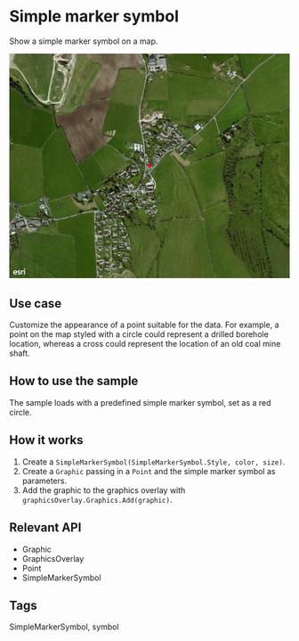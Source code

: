 # Simple marker symbol

Show a simple marker symbol on a map.

![Image of simple marker symbol](RenderSimpleMarkers.jpg)

## Use case

Customize the appearance of a point suitable for the data. For example, a point on the map styled with a circle could represent a drilled borehole location, whereas a cross could represent the location of an old coal mine shaft.

## How to use the sample

The sample loads with a predefined simple marker symbol, set as a red circle.

## How it works

1. Create a `SimpleMarkerSymbol(SimpleMarkerSymbol.Style, color, size)`.
2. Create a `Graphic` passing in a `Point` and the simple marker symbol as parameters.
3. Add the graphic to the graphics overlay with `graphicsOverlay.Graphics.Add(graphic)`.

## Relevant API

* Graphic
* GraphicsOverlay
* Point
* SimpleMarkerSymbol

## Tags

SimpleMarkerSymbol, symbol